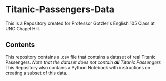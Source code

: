 # Titanic-Passengers-Data
This is a Repository created for Professor Gotzler's English 105 Class at UNC Chapel Hill.
## Contents
This repository contains a .csv file that contains a dataset of real Titanic Passengers.
  *Note that the dataset does not contain **all** Titanic Passengers*
This Repository also contains a Python Notebook with instructions on creating a subset of this data.
